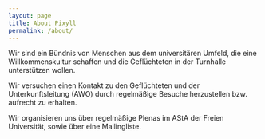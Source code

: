 ```yaml
---
layout: page
title: About Pixyll
permalink: /about/
---
```


Wir sind ein Bündnis von Menschen aus dem universitären
Umfeld, die eine Willkommenskultur schaffen und die Geflüchteten
in der Turnhalle unterstützen wollen.

Wir versuchen einen Kontakt zu den Geflüchteten und der
Unterkunftsleitung (AWO) durch regelmäßige Besuche herzustellen bzw. aufrecht zu
erhalten.

Wir organisieren uns über regelmäßige Plenas im AStA der Freien Universität,
sowie über eine Mailingliste.

